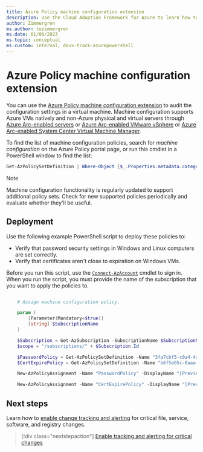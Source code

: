 ```yaml
---
title: Azure Policy machine configuration extension
description: Use the Cloud Adoption Framework for Azure to learn how to use the Azure Policy machine configuration extension to audit the configuration settings in an Azure VM.
author: Zimmergren
ms.author: tozimmergren
ms.date: 01/06/2023
ms.topic: conceptual
ms.custom: internal, devx-track-azurepowershell
---
```


# Azure Policy machine configuration extension

You can use the [Azure Policy machine configuration extension](/azure/governance/machine-configuration/overview) to audit the configuration settings in a virtual machine. Machine configuration supports Azure VMs natively and non-Azure physical and virtual servers through [Azure Arc-enabled servers](/azure/azure-arc/servers/overview) or [Azure Arc-enabled VMware vSphere](/azure/azure-arc/vmware-vsphere/) or [Azure Arc-enabled System Center Virtual Machine Manager](/azure/azure-arc/system-center-virtual-machine-manager/).

To find the list of machine configuration policies, search for *machine configuration* on the Azure Policy portal page, or run this cmdlet in a PowerShell window to find the list:

```powershell
Get-AzPolicySetDefinition | Where-Object {$_.Properties.metadata.category -eq "Machine Configuration"}
```

> [!NOTE]
> Machine configuration functionality is regularly updated to support additional policy sets. Check for new supported policies periodically and evaluate whether they'll be useful.

## Deployment

Use the following example PowerShell script to deploy these policies to:

- Verify that password security settings in Windows and Linux computers are set correctly.
- Verify that certificates aren't close to expiration on Windows VMs.

Before you run this script, use the [`Connect-AzAccount`](/powershell/module/az.accounts/connect-azaccount) cmdlet to sign in. When you run the script, you must provide the name of the subscription that you want to apply the policies to.

```powershell

    # Assign machine configuration policy.

    param (
        [Parameter(Mandatory=$true)]
        [string] $SubscriptionName
    )

    $Subscription = Get-AzSubscription -SubscriptionName $SubscriptionName
    $scope = "/subscriptions/" + $Subscription.Id

    $PasswordPolicy = Get-AzPolicySetDefinition -Name "3fa7cbf5-c0a4-4a59-85a5-cca4d996d5a6"
    $CertExpirePolicy = Get-AzPolicySetDefinition -Name "b6f5e05c-0aaa-4337-8dd4-357c399d12ae"

    New-AzPolicyAssignment -Name "PasswordPolicy" -DisplayName "[Preview]: Audit that password security settings are set correctly inside Linux and Windows machines" -Scope $scope -PolicySetDefinition $PasswordPolicy -AssignIdentity -Location eastus

    New-AzPolicyAssignment -Name "CertExpirePolicy" -DisplayName "[Preview]: Audit that certificates are not expiring on Windows VMs" -Scope $scope -PolicySetDefinition $CertExpirePolicy -AssignIdentity -Location eastus

```

## Next steps

Learn how to [enable change tracking and alerting](./enable-tracking-alerting.md) for critical file, service, software, and registry changes.

> [!div class="nextstepaction"]
> [Enable tracking and alerting for critical changes](./enable-tracking-alerting.md)
